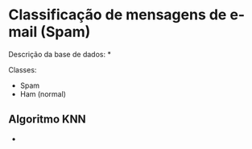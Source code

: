 # Classificação de mensagens de e-mail (Spam)
Descrição da base de dados:
* 

Classes:
* Spam
* Ham (normal)



## Algoritmo KNN
* 